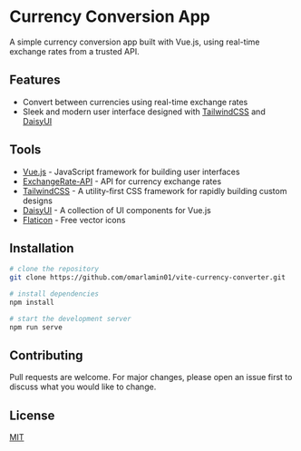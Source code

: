 # Currency Conversion App

A simple currency conversion app built with Vue.js, using real-time exchange rates from a trusted API.

## Features
- Convert between currencies using real-time exchange rates
- Sleek and modern user interface designed with [TailwindCSS](https://tailwindcss.com/) and [DaisyUI](https://daisyui.com/)

## Tools
- [Vue.js](https://vuejs.org/) - JavaScript framework for building user interfaces
- [ExchangeRate-API](https://www.exchangerate-api.com/) - API for currency exchange rates
- [TailwindCSS](https://tailwindcss.com/) - A utility-first CSS framework for rapidly building custom designs
- [DaisyUI](https://daisyui.com/) - A collection of UI components for Vue.js
- [Flaticon](https://www.flaticon.com/) - Free vector icons

## Installation
```bash
# clone the repository
git clone https://github.com/omarlamin01/vite-currency-converter.git

# install dependencies
npm install

# start the development server
npm run serve
```
## Contributing
Pull requests are welcome. For major changes, please open an issue first to discuss what you would like to change.

## License
[MIT](https://choosealicense.com/licenses/mit/)


